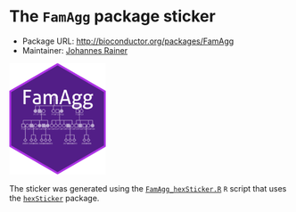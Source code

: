 # The `FamAgg` package sticker

* Package URL: http://bioconductor.org/packages/FamAgg
* Maintainer: [Johannes Rainer](https://github.com/jotsetung/)

<img src="./FamAgg.png" height="200">

The sticker was generated using
the [`FamAgg_hexSticker.R`](./FamAgg_hexSticker.R) `R` script that uses
the [`hexSticker`](https://github.com/GuangchuangYu/hexSticker) package.

